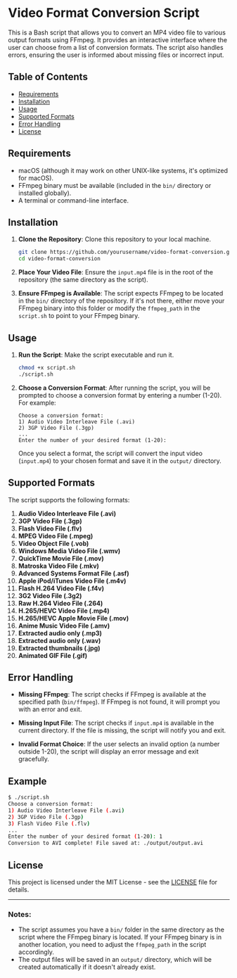 # Video Format Conversion Script

This is a Bash script that allows you to convert an MP4 video file to various output formats using FFmpeg. It provides an interactive interface where the user can choose from a list of conversion formats. The script also handles errors, ensuring the user is informed about missing files or incorrect input.

## Table of Contents

- [Requirements](#requirements)
- [Installation](#installation)
- [Usage](#usage)
- [Supported Formats](#supported-formats)
- [Error Handling](#error-handling)
- [License](#license)

## Requirements

- macOS (although it may work on other UNIX-like systems, it's optimized for macOS).
- FFmpeg binary must be available (included in the `bin/` directory or installed globally).
- A terminal or command-line interface.

## Installation

1. **Clone the Repository**:
   Clone this repository to your local machine.

   ```bash
   git clone https://github.com/yourusername/video-format-conversion.git
   cd video-format-conversion
   ```

2. **Place Your Video File**:
   Ensure the `input.mp4` file is in the root of the repository (the same directory as the script).

3. **Ensure FFmpeg is Available**:
   The script expects FFmpeg to be located in the `bin/` directory of the repository. If it's not there, either move your FFmpeg binary into this folder or modify the `ffmpeg_path` in the `script.sh` to point to your FFmpeg binary.

## Usage

1. **Run the Script**:
   Make the script executable and run it.

   ```bash
   chmod +x script.sh
   ./script.sh
   ```

2. **Choose a Conversion Format**:
   After running the script, you will be prompted to choose a conversion format by entering a number (1-20). For example:

   ```
   Choose a conversion format:
   1) Audio Video Interleave File (.avi)
   2) 3GP Video File (.3gp)
   ...
   Enter the number of your desired format (1-20):
   ```

   Once you select a format, the script will convert the input video (`input.mp4`) to your chosen format and save it in the `output/` directory.

## Supported Formats

The script supports the following formats:

1. **Audio Video Interleave File (.avi)**
2. **3GP Video File (.3gp)**
3. **Flash Video File (.flv)**
4. **MPEG Video File (.mpeg)**
5. **Video Object File (.vob)**
6. **Windows Media Video File (.wmv)**
7. **QuickTime Movie File (.mov)**
8. **Matroska Video File (.mkv)**
9. **Advanced Systems Format File (.asf)**
10. **Apple iPod/iTunes Video File (.m4v)**
11. **Flash H.264 Video File (.f4v)**
12. **3G2 Video File (.3g2)**
13. **Raw H.264 Video File (.264)**
14. **H.265/HEVC Video File (.mp4)**
15. **H.265/HEVC Apple Movie File (.mov)**
16. **Anime Music Video File (.amv)**
17. **Extracted audio only (.mp3)**
18. **Extracted audio only (.wav)**
19. **Extracted thumbnails (.jpg)**
20. **Animated GIF File (.gif)**

## Error Handling

- **Missing FFmpeg**: The script checks if FFmpeg is available at the specified path (`bin/ffmpeg`). If FFmpeg is not found, it will prompt you with an error and exit.

- **Missing Input File**: The script checks if `input.mp4` is available in the current directory. If the file is missing, the script will notify you and exit.

- **Invalid Format Choice**: If the user selects an invalid option (a number outside 1-20), the script will display an error message and exit gracefully.

## Example

```bash
$ ./script.sh
Choose a conversion format:
1) Audio Video Interleave File (.avi)
2) 3GP Video File (.3gp)
3) Flash Video File (.flv)
...
Enter the number of your desired format (1-20): 1
Conversion to AVI complete! File saved at: ./output/output.avi
```

## License

This project is licensed under the MIT License - see the [LICENSE](LICENSE) file for details.

---

### Notes:
- The script assumes you have a `bin/` folder in the same directory as the script where the FFmpeg binary is located. If your FFmpeg binary is in another location, you need to adjust the `ffmpeg_path` in the script accordingly.
- The output files will be saved in an `output/` directory, which will be created automatically if it doesn't already exist.